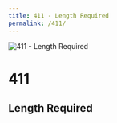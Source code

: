 ```yaml
---
title: 411 - Length Required
permalink: /411/
---
```

![411 - Length Required](https://s-media-cache-ak0.pinimg.com/originals/0d/fe/e8/0dfee8571d9ed5f9f998aad74530cba7.jpg)  
# 411  
## Length Required  
